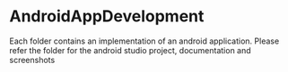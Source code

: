 # AndroidAppDevelopment
Each folder contains an implementation of an android application. Please refer the folder for the android studio project, documentation 
and screenshots

